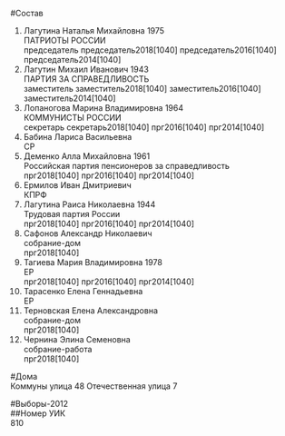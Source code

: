 #Состав  
1. Лагутина Наталья Михайловна 1975  
    ПАТРИОТЫ РОССИИ  
    председатель председатель2018[1040] председатель2016[1040] председатель2014[1040]  
2. Лагутин Михаил Иванович 1943  
    ПАРТИЯ ЗА СПРАВЕДЛИВОСТЬ  
    заместитель заместитель2018[1040] заместитель2016[1040] заместитель2014[1040]  
3. Лопаногова Марина Владимировна 1964  
    КОММУНИСТЫ РОССИИ  
    секретарь секретарь2018[1040] прг2016[1040] прг2014[1040]  
4. Бабина Лариса Васильевна  
    СР  
5. Деменко Алла Михайловна 1961  
    Российская партия пенсионеров за справедливость  
    прг2018[1040] прг2016[1040] прг2014[1040]  
6. Ермилов Иван Дмитриевич  
    КПРФ  
7. Лагутина Раиса Николаевна 1944  
    Трудовая партия России  
    прг2018[1040] прг2016[1040] прг2014[1040]  
8. Сафонов Александр Николаевич  
    собрание-дом  
    прг2018[1040]  
9. Тагиева Мария Владимировна 1978  
    ЕР  
    прг2018[1040] прг2016[1040] прг2014[1040]  
10. Тарасенко Елена Геннадьевна  
    ЕР  
11. Терновская Елена Александровна  
    собрание-дом  
    прг2018[1040]  
12. Чернина Элина Семеновна  
    собрание-работа  
    прг2018[1040]  
  
#Дома  
Коммуны улица 48 Отечественная улица 7  
  
#Выборы-2012  
##Номер УИК  
810  
